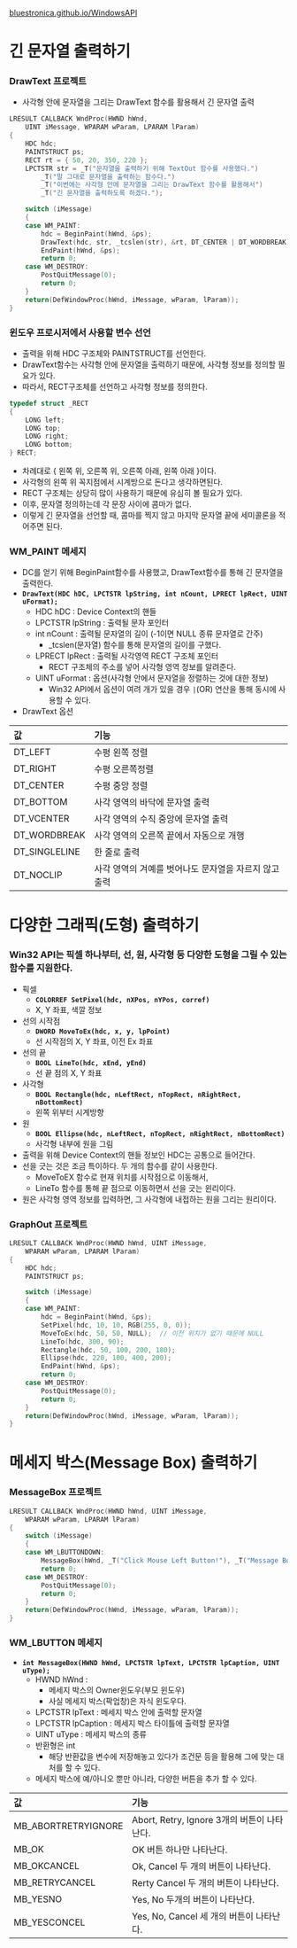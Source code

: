 [bluestronica.github.io/WindowsAPI](https://bluestronica.github.io/WindowsAPI)


# 긴 문자열 출력하기

### DrawText 프로젝트
- 사각형 안에 문자열을 그리는 DrawText 함수를 활용해서 긴 문자열 출력
```c
LRESULT CALLBACK WndProc(HWND hWnd, 
  	UINT iMessage, WPARAM wParam, LPARAM lParam)
{
	HDC hdc;
	PAINTSTRUCT ps;
	RECT rt = { 50, 20, 350, 220 };
	LPCTSTR str = _T("문자열을 출력하기 위해 TextOut 함수를 사용했다.")
		_T("말 그대로 문자열을 출력하는 함수다.")
		_T("이번에는 사각형 안에 문자열을 그리는 DrawText 함수를 활용해서")
		_T("긴 문자열을 출력하도록 하겠다.");

	switch (iMessage)
	{
	case WM_PAINT:
		hdc = BeginPaint(hWnd, &ps);
		DrawText(hdc, str, _tcslen(str), &rt, DT_CENTER | DT_WORDBREAK);
		EndPaint(hWnd, &ps);
		return 0;
	case WM_DESTROY:
		PostQuitMessage(0);
		return 0;
	}
	return(DefWindowProc(hWnd, iMessage, wParam, lParam));
}
```

### 윈도우 프로시저에서 사용할 변수 선언
- 출력을 위해 HDC 구조체와 PAINTSTRUCT를 선언한다.
- DrawText함수는 사각형 안에 문자열을 출력하기 때문에, 사각형 정보를 정의할 필요가 있다.
- 따라서, RECT구조체를 선언하고 사각형 정보를 정의한다.
```c
typedef struct _RECT
{
	LONG left;
	LONG top;
	LONG right;
	LONG bottom;
} RECT;
```
- 차례대로 { 왼쪽 위, 오른쪽 위, 오른쪽 아래, 왼쪽 아래 }이다.
- 사각형의 왼쪽 위 꼭지점에서 시계방으로 돈다고 생각하면된다.
- RECT 구조체는 상당히 많이 사용하기 때문에 유심히 볼 필요가 있다.
- 이후, 문자열 정의하는데 각 문장 사이에 콤마가 없다.
- 이렇게 긴 문자열을 선언할 때, 콤마를 찍지 않고 마지막 문자열 끝에 세미콜론을 적어주면 된다.

### WM_PAINT 메세지
- DC를 얻기 위해 BeginPaint함수를 사용했고, DrawText함수를 통해 긴 문자열을 출력한다.
- **`DrawText(HDC hDC, LPCTSTR lpString, int nCount, LPRECT lpRect, UINT uFormat);`**
  - HDC hDC : Device Context의 핸들
  - LPCTSTR lpString : 출력될 문자 포인터
  - int nCount : 출력될 문자열의 길이 (-1이면 NULL 종류 문자열로 간주)
  	- _tcslen(문자열) 함수를 통해 문자열의 길이를 구했다.	
  - LPRECT lpRect : 출력될 사각영역 RECT 구조체 포인터
  	- RECT 구조체의 주소를 넣어 사각형 영역 정보를 알려준다.
  - UINT uFormat : 옵션(사각형 안에서 문자열을 정렬하는 것에 대한 정보)
  	- Win32 API에서 옵션이 여려 개가 있을 경우 `|`(OR) 연산을 통해 동시에 사용할 수 있다.
- DrawText 옵션

| 값 | 기능 |
|:---|:---|
|DT_LEFT|수평 왼쪽 정렬|
|DT_RIGHT|수평 오른쪽정렬|
|DT_CENTER|수평 중앙 정렬|
|DT_BOTTOM|사각 영역의 바닥에 문자열 출력|
|DT_VCENTER|사각 영역의 수직 중앙에 문자열 출력|
|DT_WORDBREAK|사각 영역의 오른쪽 끝에서 자동으로 개행|
|DT_SINGLELINE|한 줄로 출력|
|DT_NOCLIP|사각 영역의 겨예를 벗어나도 문자열을 자르지 않고 출력|


# 다양한 그래픽(도형) 출력하기

### Win32 API는 픽셀 하나부터, 선, 원, 사각형 등 다양한 도형을 그릴 수 있는 함수를 지원한다.
- 픽셀
  - **`COLORREF SetPixel(hdc, nXPos, nYPos, corref)`**
  - X, Y 좌표, 색깔 정보
- 선의 시작점
  - **`DWORD MoveToEx(hdc, x, y, lpPoint)`**
  - 선 시작점의 X, Y 좌표, 이전 Ex 좌표
- 선의 끝
  - **`BOOL LineTo(hdc, xEnd, yEnd)`**
  - 선 끝 점의 X, Y 좌표
- 사각형
  - **`BOOL Rectangle(hdc, nLeftRect, nTopRect, nRightRect, nBottomRect)`**
  - 왼쪽 위부터 시계방향
- 원
  - **`BOOL Ellipse(hdc, nLeftRect, nTopRect, nRightRect, nBottomRect)`**
  - 사각형 내부에 원을 그림
- 출력을 위해 Device Context의 핸들 정보인 HDC는 공통으로 들어간다.
- 선을 긋는 것은 조금 특이하다. 두 개의 함수를 같이 사용한다.
  - MoveToEX 함수로 현재 위치를 시작점으로 이동해서,
  - LineTo 함수를 통해 끝 점으로 이동하면서 선을 긋는 윈리이다.
- 원은 사각형 영역 정보를 입력하면, 그 사각형에 내접하는 원을 그리는 원리이다.

### GraphOut 프로젝트
```c
LRESULT CALLBACK WndProc(HWND hWnd, UINT iMessage, 
	WPARAM wParam, LPARAM lParam)
{
	HDC hdc;
	PAINTSTRUCT ps;

	switch (iMessage)
	{
	case WM_PAINT:
		hdc = BeginPaint(hWnd, &ps);
		SetPixel(hdc, 10, 10, RGB(255, 0, 0));
		MoveToEx(hdc, 50, 50, NULL);  // 이전 위치가 없기 때문에 NULL
		LineTo(hdc, 300, 90);
		Rectangle(hdc, 50, 100, 200, 180);
		Ellipse(hdc, 220, 100, 400, 200);
		EndPaint(hWnd, &ps);
		return 0;
	case WM_DESTROY:
		PostQuitMessage(0);
		return 0;
	}
	return(DefWindowProc(hWnd, iMessage, wParam, lParam));
}
```

# 메세지 박스(Message Box) 출력하기

### MessageBox 프로젝트
```c
LRESULT CALLBACK WndProc(HWND hWnd, UINT iMessage, 
	WPARAM wParam, LPARAM lParam)
{
	switch (iMessage)
	{
	case WM_LBUTTONDOWN:
		MessageBox(hWnd, _T("Click Mouse Left Button!"), _T("Message Box!!"), MB_OK);
		return 0;
	case WM_DESTROY:
		PostQuitMessage(0);
		return 0;
	}
	return(DefWindowProc(hWnd, iMessage, wParam, lParam));
}
```

### WM_LBUTTON 메세지
- **`int MessageBox(HWND hWnd, LPCTSTR lpText, LPCTSTR lpCaption, UINT uType);`**
  - HWND hWnd : 
    - 메세지 박스의 Owner윈도우(부모 윈도우)
    - 사실 메세지 박스(팍업창)은 자식 윈도우다.
  - LPCTSTR lpText : 메세지 박스 안에 출력할 문자열
  - LPCTSTR lpCaption : 메세지 박스 타이틀에 출력할 문자열
  - UINT uType : 메세지 박스의 종류
  - 반환형은 int
    - 해당 반환값을 변수에 저장해놓고 있다가 조건문 등을 활용해 그에 맞는 대처를 할 수 있다.
  - 메세지 박스에 예/아니오 뿐만 아니라, 다양한 버튼을 추가 할 수 있다.
  
| 값 | 기능 |
|:---|:---|
|MB_ABORTRETRYIGNORE|Abort, Retry, Ignore 3개의 버튼이 나타난다.|
|MB_OK|OK 버튼 하나만 나타난다.|
|MB_OKCANCEL|Ok, Cancel 두 개의 버튼이 나타난다.|
|MB_RETRYCANCEL|Rerty Cancel 두 개의 버튼이 나타난다.|
|MB_YESNO|Yes, No 두개의 버튼이 나타난다.|
|MB_YESCONCEL|Yes, No, Cancel 세 개의 버튼이 나타난다.|



